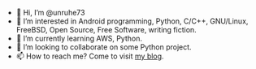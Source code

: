 - 👋 Hi, I’m @unruhe73
- 👀 I’m interested in Android programming, Python, C/C++, GNU/Linux, FreeBSD, Open Source, Free Software, writing fiction.
- 🌱 I’m currently learning AWS, Python.
- 💞️ I’m looking to collaborate on some Python project.
- 📫 How to reach me? Come to visit <a href="https://kslacky.wordpress.com/">my blog</a>.

<!---
unruhe73/unruhe73 is a ✨ special ✨ repository because its `README.md` (this file) appears on your GitHub profile.
You can click the Preview link to take a look at your changes.
--->
